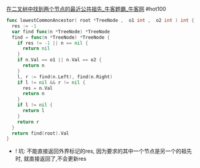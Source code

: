 [在二叉树中找到两个节点的最近公共祖先_牛客题霸_牛客网](https://www.nowcoder.com/practice/e0cc33a83afe4530bcec46eba3325116?tpId=196&tqId=37160&rp=1&sourceUrl=%2Fexam%2Foj%3Fpage%3D1%26pageSize%3D50%26search%3D%25E4%25BA%258C%25E5%258F%2589%25E6%25A0%2591%25E5%25B1%2595%25E5%25BC%2580%26tab%3D%25E7%25AE%2597%25E6%25B3%2595%25E7%25AC%2594%25E9%259D%25A2%25E8%25AF%2595%25E7%25AF%2587%26topicId%3D196&difficulty=undefined&judgeStatus=undefined&tags=&title=%E7%A5%96%E5%85%88)
#hot100 
```go
func lowestCommonAncestor( root *TreeNode ,  o1 int ,  o2 int ) int {
  res := -1
  var find func(n *TreeNode) *TreeNode
  find = func(n *TreeNode) *TreeNode {
    if res != -1 || n == nil {
      return nil
    }
    if n.Val == o1 || n.Val == o2 {
      return n
    }
    l, r := find(n.Left), find(n.Right)
    if l != nil && r != nil {
      res = n.Val
      return n
    }
    if l != nil {
      return l
    }
    return r
  }
  return find(root).Val
}
```
- ! 坑: 不能直接返回外界标记的res, 因为要求的其中一个节点是另一个的祖先时, 就直接返回了,不会更新res
